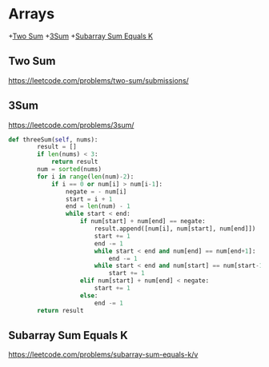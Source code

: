 # Arrays
+[Two Sum](#two-sum)
+[3Sum](#3Sum)
+[Subarray Sum Equals K](#subarray-sum-equals-k)

## Two Sum
https://leetcode.com/problems/two-sum/submissions/

## 3Sum
https://leetcode.com/problems/3sum/

```python
def threeSum(self, nums):
        result = []
        if len(nums) < 3:
            return result
        num = sorted(nums)
        for i in range(len(num)-2):
            if i == 0 or num[i] > num[i-1]:
                negate = - num[i]
                start = i + 1
                end = len(num) - 1
                while start < end:
                    if num[start] + num[end] == negate:
                        result.append([num[i], num[start], num[end]])
                        start += 1
                        end -= 1
                        while start < end and num[end] == num[end+1]:
                            end -= 1
                        while start < end and num[start] == num[start-1]:
                            start += 1
                    elif num[start] + num[end] < negate:
                        start += 1
                    else:
                        end -= 1
        return result

```
## Subarray Sum Equals K
https://leetcode.com/problems/subarray-sum-equals-k/v



